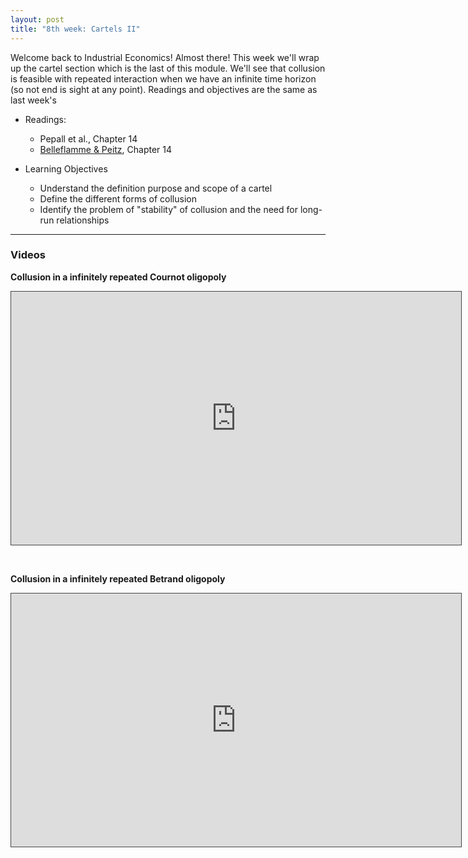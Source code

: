 ```yaml
---
layout: post
title: "8th week: Cartels II"
---
```


Welcome back to Industrial Economics! Almost there! This week we'll wrap up the cartel section which is the last of this module. We'll see that collusion is feasible with repeated interaction when we have an infinite time horizon (so not end is sight at any point). Readings and objectives are the same as last week's  

- Readings:
  - Pepall et al., Chapter 14
  - [Belleflamme & Peitz](https://www.cambridge.org/highereducation/books/industrial-organization/69870638F433E49AA6B20D24E3C9453E#contents), Chapter 14

- Learning Objectives
  - Understand the definition purpose and scope of a cartel
  - Define the different forms of collusion
  - Identify the problem of &quot;stability&quot; of collusion and the need for long-run relationships


---

### Videos


**Collusion in a infinitely repeated Cournot oligopoly**

<p><iframe src="https://york.cloud.panopto.eu/Panopto/Pages/Embed.aspx?id=822dc76b-53ef-42b7-8f76-ac7d00f52dfb&autoplay=false&offerviewer=true&showtitle=false&showbrand=false&captions=false&interactivity=all" height="405" width="720" style="border: 1px solid #464646;" allowfullscreen allow="autoplay"></iframe></p>

<br>

**Collusion in a infinitely repeated Betrand oligopoly**

<p><iframe src="https://york.cloud.panopto.eu/Panopto/Pages/Embed.aspx?id=8fce52b1-5f34-46d1-ad49-ac7d011c5d53&autoplay=false&offerviewer=true&showtitle=false&showbrand=false&captions=false&interactivity=all" height="405" width="720" style="border: 1px solid #464646;" allowfullscreen allow="autoplay"></iframe></p>
